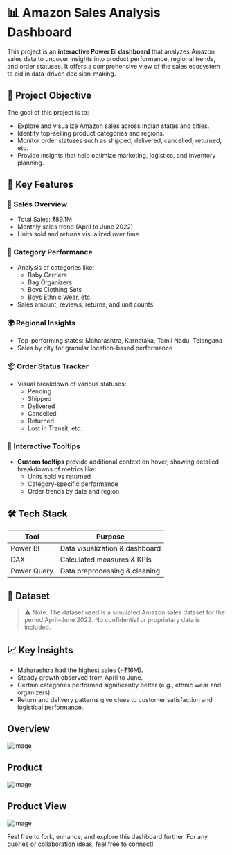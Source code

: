 # 📊 Amazon Sales Analysis Dashboard

This project is an **interactive Power BI dashboard** that analyzes Amazon sales data to uncover insights into product performance, regional trends, and order statuses. It offers a comprehensive view of the sales ecosystem to aid in data-driven decision-making.

## 🎯 Project Objective

The goal of this project is to:

- Explore and visualize Amazon sales across Indian states and cities.
- Identify top-selling product categories and regions.
- Monitor order statuses such as shipped, delivered, cancelled, returned, etc.
- Provide insights that help optimize marketing, logistics, and inventory planning.

## 📌 Key Features

### 🛒 Sales Overview
- Total Sales: ₹89.1M
- Monthly sales trend (April to June 2022)
- Units sold and returns visualized over time

### 🧺 Category Performance
- Analysis of categories like:
  - Baby Carriers
  - Bag Organizers
  - Boys Clothing Sets
  - Boys Ethnic Wear, etc.
- Sales amount, reviews, returns, and unit counts

### 🌍 Regional Insights
- Top-performing states: Maharashtra, Karnataka, Tamil Nadu, Telangana
- Sales by city for granular location-based performance

### 📦 Order Status Tracker
- Visual breakdown of various statuses:
  - Pending
  - Shipped
  - Delivered
  - Cancelled
  - Returned
  - Lost in Transit, etc.

### 🧠 Interactive Tooltips
- **Custom tooltips** provide additional context on hover, showing detailed breakdowns of metrics like:
  - Units sold vs returned
  - Category-specific performance
  - Order trends by date and region

## 🛠 Tech Stack

| Tool        | Purpose                          |
|-------------|----------------------------------|
| Power BI    | Data visualization & dashboard   |
| DAX         | Calculated measures & KPIs       |
| Power Query | Data preprocessing & cleaning    |

## 📁 Dataset

> ⚠️ Note: The dataset used is a simulated Amazon sales dataset for the period April–June 2022. No confidential or proprietary data is included.

## 📈 Key Insights

- Maharashtra had the highest sales (~₹16M).
- Steady growth observed from April to June.
- Certain categories performed significantly better (e.g., ethnic wear and organizers).
- Return and delivery patterns give clues to customer satisfaction and logistical performance.

## Overview
![image](https://github.com/user-attachments/assets/1c860e43-7eb8-4ab3-9c80-c72d942f4cae)

## Product
![image](https://github.com/user-attachments/assets/fd8280e0-f36d-4cf7-9b50-2f21c840989a)

## Product View
![image](https://github.com/user-attachments/assets/bf6fbeb2-fd8a-43f7-9687-713b1db4f9e3)

Feel free to fork, enhance, and explore this dashboard further. For any queries or collaboration ideas, feel free to connect!
